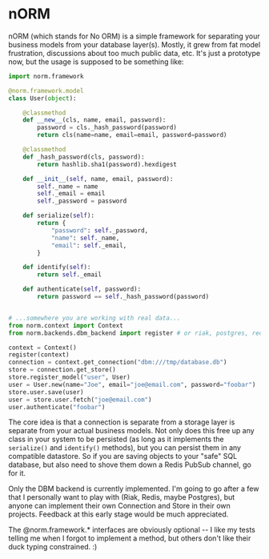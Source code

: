 nORM
====

nORM (which stands for No ORM) is a simple framework for separating your business
models from your database layer(s). Mostly, it grew from fat model frustration,
discussions about too much public data, etc. It's just a prototype
now, but the usage is supposed to be something like:

```python
import norm.framework

@norm.framework.model
class User(object):

    @classmethod
    def __new__(cls, name, email, password):
        password = cls._hash_password(password)
        return cls(name=name, email=email, password=password)

    @classmethod
    def _hash_password(cls, password):
        return hashlib.sha1(password).hexdigest

    def __init__(self, name, email, password):
        self._name = name
        self._email = email
        self._password = password

    def serialize(self):
        return {
            "password": self._password,
            "name": self._name,
            "email": self._email,
        }

    def identify(self):
        return self._email

    def authenticate(self, password):
        return password == self._hash_password(password)


# ...somewhere you are working with real data...
from norm.context import Context
from norm.backends.dbm_backend import register # or riak, postgres, redis, etc.

context = Context()
register(context)
connection = context.get_connection("dbm:///tmp/database.db")
store = connection.get_store()
store.register_model("user", User)
user = User.new(name="Joe", email="joe@email.com", password="foobar")
store.user.save(user)
user = store.user.fetch("joe@email.com")
user.authenticate("foobar")
```

The core idea is that a connection is separate from a storage layer is separate
from your actual business models. Not only does this free up any class in your
system to be persisted (as long as it implements the `serialize()` and `identify()`
methods), but you can persist them in any compatible datastore. So if you are
saving objects to your "safe" SQL database, but also need to shove them down
a Redis PubSub channel, go for it.

Only the DBM backend is currently implemented. I'm going to go after a few that
I personally want to play with (Riak, Redis, maybe Postgres), but anyone can
implement their own Connection and Store in their own projects. Feedback at this
early stage would be much appreciated.

The @norm.framework.* interfaces are obviously optional -- I like my tests telling
me when I forgot to implement a method, but others don't like their duck typing
constrained. :)
